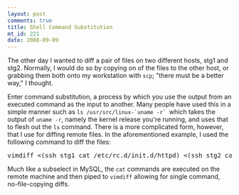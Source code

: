 ```yaml
--- 
layout: post
comments: true
title: Shell Command Substitution
mt_id: 221
date: 2008-09-09
---
```

The other day I wanted to diff a pair of files on two different hosts, stg1 and stg2.  Normally, I would do so by copying on of the files to the other host, or grabbing them both onto my workstation with `scp`; "there must be a better way," I thought.

Enter command substitution, a process by which you use the output from an executed command as the input to another.  Many people have used this in a simple manner such as ``ls /usr/src/linux-`uname -r` ``which takes the output of `uname -r`, namely the kernel release you're running, and uses that to flesh out the `ls` command.  There is a more complicated form, however, that I use for diffing remote files.  In the aforementioned example, I used the following command to diff the files:

<pre>
vimdiff <(ssh stg1 cat /etc/rc.d/init.d/httpd) <(ssh stg2 cat /etc/rc.d/init.d/httpd)
</pre>

Much like a subselect in MySQL, the `cat` commands are executed on the remote machine and then piped to `vimdiff` allowing for single command, no-file-copying diffs.

